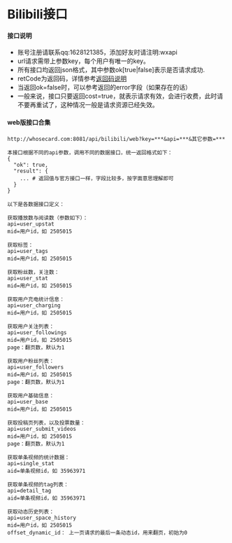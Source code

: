 # Bilibili接口

#### 接口说明
* 账号注册请联系qq:1628121385，添加好友时请注明:wxapi
* url请求需带上参数key，每个用户有唯一的key。
* 所有接口均返回json格式，其中参数ok[true|false]表示是否请求成功.
* retCode为返回码，详情参考[返回码说明](https://github.com/iwoods100/wxapi-doc/blob/master/retcode.md)
* 当返回ok=false时，可以参考返回的error字段（如果存在的话）
* 一般来说，接口只要返回cost=true，就表示请求有效，会进行收费，此时请不要再重试了，这种情况一般是请求资源已经失效。

#### web版接口合集

```
http://whosecard.com:8081/api/bilibili/web?key=***&api=***&其它参数=***

本接口根据不同的api参数，调用不同的数据接口，统一返回格式如下：
{
  "ok": true,
  "result": {
    ... # 返回值与官方接口一样，字段比较多，按字面意思理解即可
  }
}

以下是各数据接口定义：

获取播放数与阅读数（参数如下）：
api=user_upstat
mid=用户id，如 2505015

获取标签：
api=user_tags
mid=用户id，如 2505015

获取粉丝数，关注数：
api=user_stat
mid=用户id，如 2505015

获取用户充电统计信息：
api=user_charging
mid=用户id，如 2505015

获取用户关注列表：
api=user_followings
mid=用户id，如 2505015
page：翻页数，默认为1

获取用户粉丝列表：
api=user_followers
mid=用户id，如 2505015
page：翻页数，默认为1

获取用户基础信息：
api=user_base
mid=用户id，如 2505015

获取投稿页列表，以及投票数量：
api=user_submit_videos
mid=用户id，如 2505015
page：翻页数，默认为1

获取单条视频的统计数据：
api=single_stat
aid=单条视频id，如 35963971

获取单条视频的tag列表：
api=detail_tag
aid=单条视频id，如 35963971

获取动态历史列表：
api=user_space_history
mid=用户id，如 2505015
offset_dynamic_id： 上一页请求的最后一条动态id，用来翻页，初始为0
```
